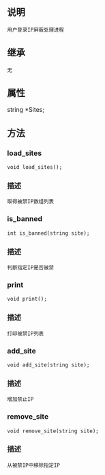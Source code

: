 ## 说明

    用户登录IP屏蔽处理进程

## 继承

    无

## 属性

string *Sites;

## 方法

### load_sites

    void load_sites();

### 描述

    取得被禁IP数组列表

### is_banned

    int is_banned(string site);

### 描述

    判断指定IP是否被禁

### print

    void print();

### 描述

    打印被禁IP列表

### add_site

    void add_site(string site);

### 描述

    增加禁止IP

### remove_site

    void remove_site(string site);

### 描述

    从被禁IP中移除指定IP

